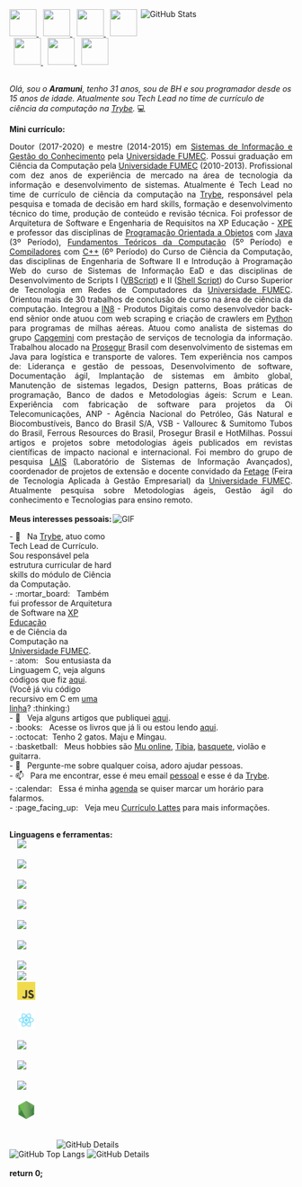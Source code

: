 <div>
  <div>
  <img align="right" alt="GitHub Stats" width="270px" src="http://github-profile-summary-cards.vercel.app/api/cards/stats?username=joaopauloaramuni&theme=github_dark"/>
  </div>
  <div>
  <a href="https://github.com/joaopauloaramuni">
    <img src="https://cdn-icons-png.flaticon.com/512/25/25231.png" width="48px" height="48px">
  </a>
  &nbsp;  
  <a href="mailto:joaopauloaramuni@gmail.com">
    <img src="https://cdn-icons-png.flaticon.com/512/95/95627.png" width="48px" height="48px">
  </a>
  &nbsp;
  <a href="https://wa.me/5531980402103">
    <img src="https://img.icons8.com/pastel-glyph/2x/whatsapp.png" width="48px" height="48px">
  </a>
  &nbsp;
  <a href="https://www.instagram.com/joaopauloaramuni/">
    <img src="https://cdn-icons-png.flaticon.com/512/1384/1384015.png" width="48px" height="48px">
  </a>
  &nbsp;
  <a href="https://www.skoob.com.br/perfil/Aramuni">
    <img src="https://cdn.icon-icons.com/icons2/2622/PNG/512/brand_skoob_icon_157802.png" width="48px" height="48px">
  </a>
  &nbsp;
  <a href="https://www.linkedin.com/in/joaopauloaramuni/">
    <img src="https://cdn-icons-png.flaticon.com/512/61/61109.png" width="48px" height="48px">
  </a>
  &nbsp;
  <a href="http://lattes.cnpq.br/1208427665892059">
    <img src="https://i.imgur.com/2iVxee6.png" width="48px" height="48px">
  </a>
  <br />
  <br />
  </div>
</div>

<i>Olá, sou o <b>Aramuni</b>, tenho 31 anos, sou de BH e sou programador desde os 15 anos de idade. Atualmente sou Tech Lead no time de currículo de ciência da computação na <a href="https://www.betrybe.com/">Trybe</a>.</i> :computer:

<b>Mini currículo:</b>

<div align="justify">
  Doutor (2017-2020) e mestre (2014-2015) em <a href="http://ppg.fumec.br/sigc/">Sistemas de Informação e Gestão do Conhecimento</a> pela <a href="http://www.fumec.br/">Universidade FUMEC</a>. Possui graduação em Ciência da Computação pela <a href="http://www.fumec.br/">Universidade FUMEC</a> (2010-2013). Profissional com dez anos de experiência de mercado na área de tecnologia da informação e desenvolvimento de sistemas. Atualmente é Tech Lead no time de currículo de ciência da computação na <a href="https://www.betrybe.com/">Trybe</a>, responsável pela pesquisa e tomada de decisão em hard skills, formação e desenvolvimento técnico do time, produção de conteúdo e revisão técnica. Foi professor de Arquitetura de Software e Engenharia de Requisitos na XP Educação - <a href="https://www.xpeducacao.com.br/">XPE</a> e professor das disciplinas de <a href="https://github.com/joaopauloaramuni/poo">Programação Orientada a Objetos</a> com <a href="https://github.com/joaopauloaramuni/java">Java</a> (3º Período), <a href="https://github.com/joaopauloaramuni/ftc">Fundamentos Teóricos da Computação</a> (5º Período) e <a href="https://github.com/joaopauloaramuni/compiladores">Compiladores</a> com <a href="https://github.com/joaopauloaramuni/cpp">C++</a> (6º Período) do Curso de Ciência da Computação, das disciplinas de Engenharia de Software II e Introdução à Programação Web do curso de Sistemas de Informação EaD e das disciplinas de Desenvolvimento de Scripts I (<a href="https://github.com/joaopauloaramuni/vbscript">VBScript</a>) e II (<a href="https://github.com/joaopauloaramuni/shellscript">Shell Script</a>) do Curso Superior de Tecnologia em Redes de Computadores da <a href="http://www.fumec.br/">Universidade FUMEC</a>. Orientou mais de 30 trabalhos de conclusão de curso na área de ciência da computação. Integrou a <a href="https://in8.com.br/">IN8</a> - Produtos Digitais como desenvolvedor back-end sênior onde atuou com web scraping e criação de crawlers em <a href="https://github.com/joaopauloaramuni/python">Python</a> para programas de milhas aéreas. Atuou como analista de sistemas do grupo <a href="https://www.capgemini.com/br-pt/">Capgemini</a> com prestação de serviços de tecnologia da informação. Trabalhou alocado na <a href="https://www.prosegur.com.br/">Prosegur</a> Brasil com desenvolvimento de sistemas em Java para logística e transporte de valores. Tem experiência nos campos de: Liderança e gestão de pessoas, Desenvolvimento de software, Documentação ágil, Implantação de sistemas em âmbito global, Manutenção de sistemas legados, Design patterns, Boas práticas de programação, Banco de dados e Metodologias ágeis: Scrum e Lean. Experiência com fabricação de software para projetos da Oi Telecomunicações, ANP - Agência Nacional do Petróleo, Gás Natural e Biocombustíveis, Banco do Brasil S/A, VSB - Vallourec & Sumitomo Tubos do Brasil, Ferrous Resources do Brasil, Prosegur Brasil e HotMilhas. Possui artigos e projetos sobre metodologias ágeis publicados em revistas científicas de impacto nacional e internacional. Foi membro do grupo de pesquisa <a href="http://www.fumec.br/lais/index.html">LAIS</a> (Laboratório de Sistemas de Informação Avançados), coordenador de projetos de extensão e docente convidado da <a href="http://www.fumec.br/sites/fetage/">Fetage</a> (Feira de Tecnologia Aplicada à Gestão Empresarial) da <a href="http://www.fumec.br/">Universidade FUMEC</a>. Atualmente pesquisa sobre Metodologias ágeis, Gestão ágil do conhecimento e Tecnologias para ensino remoto.
</div>

<div>
  <br />
  <div>
  <img align="right" alt="GIF" src="https://media4.giphy.com/media/qgQUggAC3Pfv687qPC/giphy.gif" width="320px" height="340px"/>
  </div>
  <b>Meus interesses pessoais:</b>
  <p>
  - 💼 &nbsp; Na <a href="https://www.betrybe.com/">Trybe</a>, atuo como Tech Lead de Currículo. Sou responsável pela estrutura curricular de hard skills do módulo de Ciência da Computação.
  <br />
  - :mortar_board: &nbsp; Também fui professor de Arquitetura de Software na <a href="https://www.xpeducacao.com.br/">XP Educação</a><br /> e de Ciência da Computação na <a href="http://www.fumec.br/">Universidade FUMEC</a>.
  <br />
  - :atom: &nbsp; Sou entusiasta da Linguagem C, veja alguns códigos que fiz <a href="https://github.com/joaopauloaramuni/c">aqui</a>.
  <br />(Você já viu código recursivo em C em <a href="https://github.com/joaopauloaramuni/c/blob/master/Aramuni.c">uma linha</a>? :thinking:)
  <br />
  - 📝 &nbsp; Veja alguns artigos que publiquei <a href="https://scholar.google.com.br/citations?user=OARYxSYAAAAJ&hl=pt-BR&oi=ao">aqui</a>.
  <br />
  - :books: &nbsp; Acesse os livros que já li ou estou lendo <a href="https://www.skoob.com.br/perfil/Aramuni">aqui</a>.
  <br />
  - :octocat:&nbsp; Tenho 2 gatos. Maju e Mingau.
  <br />
  - :basketball: &nbsp; Meus hobbies são <a href="https://muonline.webzen.com/pt">Mu online</a>, <a href="https://www.demolidores.com.br/">Tibia</a>, <a href="https://olympico.com.br/esportes/basquete/">basquete</a>, violão e guitarra.
  <br />
  - 💬 &nbsp; Pergunte-me sobre qualquer coisa, adoro ajudar pessoas.
  <br />
  - 📫 &nbsp; Para me encontrar, esse é meu email <a href="mailto:joaopauloaramuni@gmail.com">pessoal</a> e esse é da <a href="mailto:joao.aramuni@betrybe.com">Trybe</a>.
  <br />
  - :calendar: &nbsp; Essa é minha <a href="https://calendly.com/aramuni/30min">agenda</a> se quiser marcar um horário para falarmos.
  <br />
  - :page_facing_up: &nbsp; Veja meu <a href="http://lattes.cnpq.br/1208427665892059">Currículo Lattes</a> para mais informações.
  </p>
</div>
<br />
<div>
  <b>Linguagens e ferramentas:</b> 
  <code>
  <img height="32" src="https://camo.githubusercontent.com/7c9b27101ba491969d016f2f2427c3e066f7bd0b/68747470733a2f2f63646e2e7261776769742e636f6d2f6f64622f6f6666696369616c2d626173682d6c6f676f2f6d61737465722f6173736574732f4c6f676f732f4964656e746974792f504e472f424153485f6c6f676f2d7472616e73706172656e742d62672d636f6c6f722e706e67">
  </code>
  &nbsp; 
  <code>
  <img height="32" src="https://cdn3.iconfinder.com/data/icons/logos-and-brands-adobe/512/267_Python-512.png">
  </code>
  &nbsp; 
  <code>
  <img height="32" src="https://cdn.iconscout.com/icon/free/png-512/c-programming-569564.png">
  </code>
  &nbsp; 
  <code>
  <img height="32" src="https://user-images.githubusercontent.com/42747200/46140125-da084900-c26d-11e8-8ea7-c45ae6306309.png">
  </code>
  &nbsp; 
  <code>
  <img height="32" src="https://cdn.icon-icons.com/icons2/2415/PNG/512/java_original_wordmark_logo_icon_146459.png">
  </code>
  &nbsp; 
  <code>
  <img height="32" src="https://www.playframework.com/assets/images/logos/3740142a5b6d7e5c73afc223f837c2ed-play_full_color.png">
  </code>
  &nbsp; 
  <code>
  <img height="32" src="https://camo.githubusercontent.com/f72f377226de9f17aa8de60aacd287069503c807/68747470733a2f2f63646e2e737667706f726e2e636f6d2f6c6f676f732f68746d6c2d352e737667"></code>
  &nbsp; 
  <code>
  <img height="32" src="https://camo.githubusercontent.com/f68dff6e71f5f47d3cbb727b0112b162b2cf32a1/68747470733a2f2f63646e2e737667706f726e2e636f6d2f6c6f676f732f6373732d332e737667"></code>
  &nbsp; 
  <code>
  <img height="32" src="https://raw.githubusercontent.com/github/explore/80688e429a7d4ef2fca1e82350fe8e3517d3494d/topics/javascript/javascript.png">
  </code>
  &nbsp; 
  <code>
  <img height="32" src="https://raw.githubusercontent.com/github/explore/80688e429a7d4ef2fca1e82350fe8e3517d3494d/topics/react/react.png">
  </code>
  &nbsp; 
  <code>
  <img height="32" src="https://icons-for-free.com/iconfiles/png/512/development+logo+mysql+icon-1320184807686758112.png">
  </code>
  &nbsp; 
  <code>
  <img height="32" src="https://cdn.iconscout.com/icon/free/png-512/postgresql-226047.png">
  </code>
  &nbsp; 
  <code>
  <img height="32" src="https://cdn.iconscout.com/icon/free/png-512/mongodb-226029.png">
  </code>
  &nbsp; 
  <code>
  <img height="32" src="https://raw.githubusercontent.com/github/explore/80688e429a7d4ef2fca1e82350fe8e3517d3494d/topics/nodejs/nodejs.png">
  </code>
</div>
<br />
<div>
  <img align="right" alt="GitHub Details" width="420px" src="http://github-profile-summary-cards.vercel.app/api/cards/profile-details?username=joaopauloaramuni&theme=github_dark"/>
  <img alt="GitHub Top Langs" width="200px" src="http://github-profile-summary-cards.vercel.app/api/cards/repos-per-language?username=joaopauloaramuni&theme=github_dark"/>
  <img alt="GitHub Details" width="200px" src="http://github-profile-summary-cards.vercel.app/api/cards/productive-time?username=joaopauloaramuni&theme=github_dark"/>
</div>
<br />
<b>return 0;</b>
